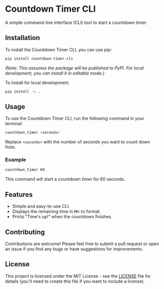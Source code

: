 # Countdown Timer CLI

A simple command-line interface (CLI) tool to start a countdown timer.

## Installation

To install the Countdown Timer CLI, you can use pip:

```bash
pip install countdown-timer-cli
```

_(Note: This assumes the package will be published to PyPI. For local development, you can install it in editable mode.)_

To install for local development:

```bash
pip install -e .
```

## Usage

To use the Countdown Timer CLI, run the following command in your terminal:

```bash
countdown_timer <seconds>
```

Replace `<seconds>` with the number of seconds you want to count down from.

### Example

```bash
countdown_timer 60
```

This command will start a countdown timer for 60 seconds.

## Features

- Simple and easy-to-use CLI.
- Displays the remaining time in `MM:SS` format.
- Prints "Time's up!" when the countdown finishes.

## Contributing

Contributions are welcome! Please feel free to submit a pull request or open an issue if you find any bugs or have suggestions for improvements.

## License

This project is licensed under the MIT License - see the [LICENSE](LICENSE) file for details (you'll need to create this file if you want to include a license).
